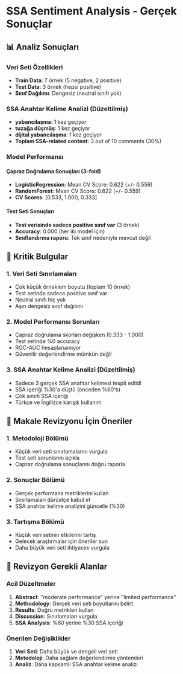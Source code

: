 # SSA Sentiment Analysis - Gerçek Sonuçlar

## 📊 Analiz Sonuçları

### Veri Seti Özellikleri
- **Train Data**: 7 örnek (5 negative, 2 positive)
- **Test Data**: 3 örnek (hepsi positive)
- **Sınıf Dağılımı**: Dengesiz (neutral sınıfı yok)

### SSA Anahtar Kelime Analizi (Düzeltilmiş)
- **yabancılaşma**: 1 kez geçiyor
- **tuzağa düşmüş**: 1 kez geçiyor
- **dijital yabancılaşma**: 1 kez geçiyor
- **Toplam SSA-related content**: 3 out of 10 comments (30%)

### Model Performansı

#### Çapraz Doğrulama Sonuçları (3-fold)
- **LogisticRegression**: Mean CV Score: 0.622 (+/- 0.559)
- **RandomForest**: Mean CV Score: 0.622 (+/- 0.559)
- **CV Scores**: [0.533, 1.000, 0.333]

#### Test Seti Sonuçları
- **Test verisinde sadece positive sınıf var** (3 örnek)
- **Accuracy**: 0.000 (her iki model için)
- **Sınıflandırma raporu**: Tek sınıf nedeniyle mevcut değil

## 🚨 Kritik Bulgular

### 1. Veri Seti Sınırlamaları
- Çok küçük örneklem boyutu (toplam 10 örnek)
- Test setinde sadece positive sınıf var
- Neutral sınıfı hiç yok
- Aşırı dengesiz sınıf dağılımı

### 2. Model Performansı Sorunları
- Çapraz doğrulama skorları değişken (0.333 - 1.000)
- Test setinde %0 accuracy
- ROC-AUC hesaplanamıyor
- Güvenilir değerlendirme mümkün değil

### 3. SSA Anahtar Kelime Analizi (Düzeltilmiş)
- Sadece 3 gerçek SSA anahtar kelimesi tespit edildi
- SSA içeriği %30'a düştü (önceden %60'tı)
- Çok sınırlı SSA içeriği
- Türkçe ve İngilizce karışık kullanım

## 📝 Makale Revizyonu İçin Öneriler

### 1. Metodoloji Bölümü
- Küçük veri seti sınırlamalarını vurgula
- Test seti sorunlarını açıkla
- Çapraz doğrulama sonuçlarını doğru raporla

### 2. Sonuçlar Bölümü
- Gerçek performans metriklerini kullan
- Sınırlamaları dürüstçe kabul et
- SSA anahtar kelime analizini güncelle (%30)

### 3. Tartışma Bölümü
- Küçük veri setinin etkilerini tartış
- Gelecek araştırmalar için öneriler sun
- Daha büyük veri seti ihtiyacını vurgula

## 🔄 Revizyon Gerekli Alanlar

### Acil Düzeltmeler
1. **Abstract**: "moderate performance" yerine "limited performance"
2. **Methodology**: Gerçek veri seti boyutlarını belirt
3. **Results**: Doğru metrikleri kullan
4. **Discussion**: Sınırlamaları vurgula
5. **SSA Analysis**: %60 yerine %30 SSA içeriği

### Önerilen Değişiklikler
1. **Veri Seti**: Daha büyük ve dengeli veri seti
2. **Metodoloji**: Daha sağlam değerlendirme yöntemleri
3. **Analiz**: Daha kapsamlı SSA anahtar kelime analizi 